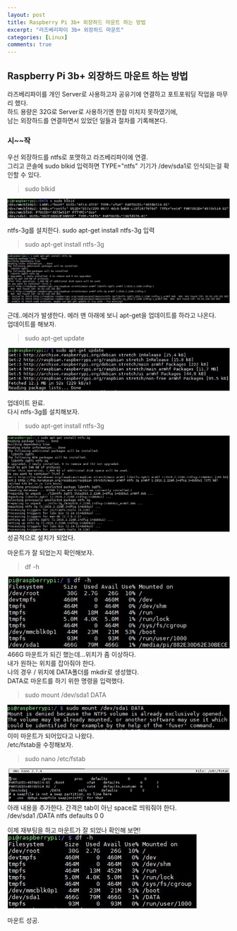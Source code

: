 ```yaml
---
layout: post
title: Raspberry Pi 3b+ 외장하드 마운트 하는 방법
excerpt: "라즈베리파이 3b+ 외장하드 마운트"
categories: [Linux]
comments: true
---
```


## Raspberry Pi 3b+ 외장하드 마운트 하는 방법

라즈베리파이를 개인 Server로 사용하고자 공유기에 연결하고 포트포워딩 작업을 마무리 했다.  
하드 용량은 32G로 Server로 사용하기엔 한참 미치지 못하였기에,  
남는 외장하드를 연결하면서 있었던 일들과 절차를 기록해본다.

### 시~~작

우선 외장하드를 ntfs로 포맷하고 라즈베리파이에 연결.  
그리고 콘솔에 sudo blkid 입력하면 TYPE="ntfs" 기기가 /dev/sda1로 인식되는걸 확인할 수 있다.  
> sudo blkid 

![Smithsonian Image](/img/190415/1-sudo_blkid.jpg)

ntfs-3g를 설치한다. 
sudo apt-get install ntfs-3g 입력
> sudo apt-get install ntfs-3g 

![Smithsonian Image](/img/190415/2-ntfs3_install_err.jpg)

근데..에러가 발생한다.
에러 맨 아래에 보니 apt-get을 업데이트를 하라고 나온다.  
업데이트를 해보자.
> sudo apt-get update 

![Smithsonian Image](/img/190415/3-apt-get_update.jpg)

업데이트 완료.  
다시 ntfs-3g를 설치해보자.
> sudo apt-get install ntfs-3g

![Smithsonian Image](/img/190415/4-re_ntfs3_install.jpg)
성공적으로 설치가 되었다. 


마운트가 잘 되었는지 확인해보자.
> df -h
  
![Smithsonian Image](/img/190415/5-auto_mount.jpg)  
466G 마운트가 되긴 했는데...위치가 좀 이상하다.  
내가 원하는 위치를 잡아줘야 한다.  
나의 경우 / 위치에 DATA폴더를 mkdir로 생성했다.  
DATA로 마운트를 하기 위한 명령을 입력했다.
> sudo mount /dev/sda1 DATA

![Smithsonian Image](/img/190415/6-auto_mount.jpg)  
이미 마운트가 되어있다고 나왔다.  
/etc/fstab을 수정해보자.

> sudo nano /etc/fstab

![Smithsonian Image](/img/190415/7-nano_etc_fstab_update.jpg)
아래 내용을 추가한다. 간격은 tab이 아닌 space로 띄워줘야 한다.  
/dev/sda1     /DATA     ntfs      defaults     0      0

이제 재부팅을 하고 마운트가 잘 되었나 확인해 보면!  
![Smithsonian Image](/img/190415/8-success.jpg)

마운트 성공.



